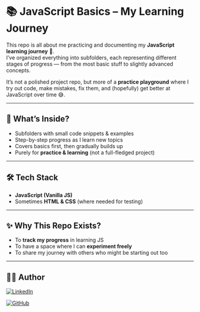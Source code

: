 # 📚 JavaScript Basics – My Learning Journey  

This repo is all about me practicing and documenting my **JavaScript learning journey** 🚀.  
I’ve organized everything into subfolders, each representing different stages of progress — from the most basic stuff to slightly advanced concepts.  

It’s not a polished project repo, but more of a **practice playground** where I try out code, make mistakes, fix them, and (hopefully) get better at JavaScript over time 😅.  

---

## 🔎 What’s Inside?  

- Subfolders with small code snippets & examples  
- Step-by-step progress as I learn new topics  
- Covers basics first, then gradually builds up  
- Purely for **practice & learning** (not a full-fledged project)  

---

## 🛠️ Tech Stack  

- **JavaScript (Vanilla JS)**  
- Sometimes **HTML & CSS** (where needed for testing)  

---

## ✨ Why This Repo Exists?  

- To **track my progress** in learning JS  
- To have a space where I can **experiment freely**  
- To share my journey with others who might be starting out too  

---

## 🙋‍♀️ Author  

[![LinkedIn](https://img.shields.io/badge/LinkedIn-0077B5?style=for-the-badge&logo=linkedin&logoColor=white)](https://www.linkedin.com/in/shambhavi-dev/)  

[![GitHub](https://img.shields.io/badge/GitHub-100000?style=for-the-badge&logo=github&logoColor=white)](https://github.com/shambhavi-tec)  
